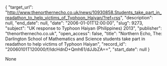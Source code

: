 {
  "target_url": "http://www.thenorthernecho.co.uk/news/10930858.Students_take_part_in_readathon_to_help_victims_of_Typhoon_Haiyan/?ref=rss", 
  "description": null, 
  "end_date": null, 
  "date": "2006-01-01T12:00:00", 
  "slug": 9273, 
  "subject": "UK response to Typhoon Haiyan (Philippines) 2013", 
  "publisher": "thenorthernecho.co.uk", 
  "open_access": false, 
  "title": "Northern Echo, The: Darlington School of Mathematics and Science students take part in readathon to help victims of Typhoon Haiyan", 
  "record_id": "20060101T120000/f/IdcHdnD+Qmh61/dJJbZA==", 
  "start_date": null
}

None